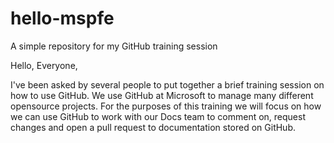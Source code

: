 # hello-mspfe
A simple repository for my GitHub training session

Hello, Everyone,

I've been asked by several people to put together a brief training session on how to use GitHub.  We use GitHub at Microsoft to manage many different opensource projects. For the purposes of this training we will focus on how we can use GitHub to work with our Docs team to comment on, request changes and open a pull request to documentation stored on GitHub.

